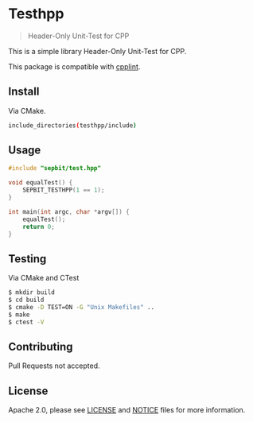 # Testhpp

> Header-Only Unit-Test for CPP

This is a simple library Header-Only Unit-Test for CPP.

This package is compatible with [cpplint](https://github.com/cpplint/cpplint).

## Install

Via CMake.

``` bash
include_directories(testhpp/include)
```

## Usage

``` c++
#include "sepbit/test.hpp"

void equalTest() {
    SEPBIT_TESTHPP(1 == 1);
}

int main(int argc, char *argv[]) {
    equalTest();
    return 0;
}
```

## Testing

Via CMake and CTest

``` bash
$ mkdir build
$ cd build
$ cmake -D TEST=ON -G "Unix Makefiles" ..
$ make
$ ctest -V
```

## Contributing

Pull Requests not accepted.

## License

Apache 2.0, please see [LICENSE](LICENSE) and [NOTICE](NOTICE) files for more information.
